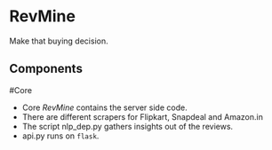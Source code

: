 # RevMine

Make that buying decision.

## Components

#Core
- Core *RevMine* contains the server side code.
- There are different scrapers for Flipkart, Snapdeal and Amazon.in
- The script nlp_dep.py gathers insights out of the reviews.
- api.py runs on `flask`.